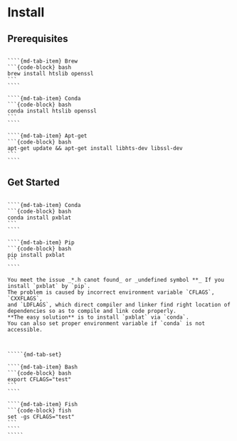 # Install

## Prerequisites

`````{md-tab-set}

````{md-tab-item} Brew
```{code-block} bash
brew install htslib openssl
```
````

````{md-tab-item} Conda
```{code-block} bash
conda install htslib openssl
```
````

````{md-tab-item} Apt-get
```{code-block} bash
apt-get update && apt-get install libhts-dev libssl-dev
```
````

`````

## Get Started

`````{md-tab-set}

````{md-tab-item} Conda
```{code-block} bash
conda install pxblat
```
````

````{md-tab-item} Pip
```{code-block} bash
pip install pxblat
```
````

`````

``````{tip}
You meet the issue _*.h canot found_ or _undefined symbol **_ If you install `pxblat` by `pip`.
The problem is caused by incorrect environment variable `CFLAGS`, `CXXFLAGS`,
and `LDFLAGS`, which direct compiler and linker find right location of
dependencies so as to compile and link code properly.
**The easy solution** is to install `pxblat` via `conda`.
You can also set proper environment variable if `conda` is not accessible.



`````{md-tab-set}

````{md-tab-item} Bash
```{code-block} bash
export CFLAGS="test"
```
````

````{md-tab-item} Fish
```{code-block} fish
set -gs CFLAGS="test"
```
````
`````

``````
